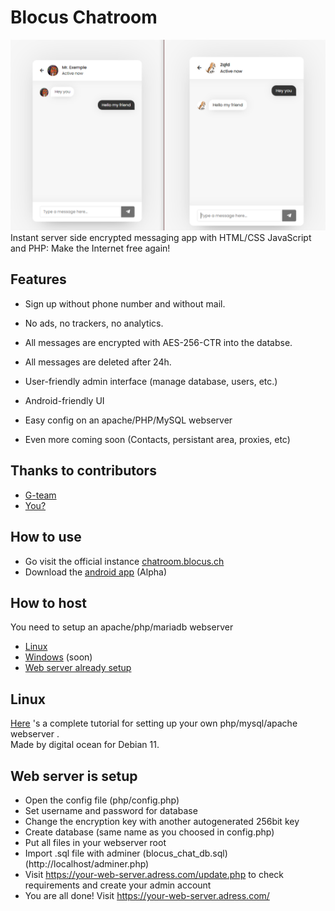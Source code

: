 # Blocus Chatroom

<div align='center'>
    <img src='preview.png'>
</div>
Instant server side encrypted messaging app with HTML/CSS JavaScript and PHP: Make the Internet free again!

## Features

- Sign up without phone number and without mail.
- No ads, no trackers, no analytics.
- All messages are encrypted with AES-256-CTR into the databse.
- All messages are deleted after 24h.
- User-friendly admin interface (manage database, users, etc.)
- Android-friendly UI
- Easy config on an apache/PHP/MySQL webserver

- Even more coming soon (Contacts, persistant area, proxies, etc)


## Thanks to contributors

- [G-team](https://glitcher.me)
- [You?](https://github.com/blocus-org/contribute.md)

## How to use
- Go visit the official instance [chatroom.blocus.ch](https://chatroom.blocus.ch)
- Download the [android app](https://github.com/blocus-org/blocus-chatroom-android/tags) (Alpha)

## How to host

You need to setup an apache/php/mariadb webserver
- [Linux](#linux)
- [Windows](#windows) (soon)
- [Web server already setup](#config)


## <a name='linux'>Linux</a>

[Here](https://www.digitalocean.com/community/tutorials/how-to-install-linux-apache-mariadb-php-lamp-stack-on-debian-11) 's a complete tutorial for setting up your own php/mysql/apache webserver .<br> Made by digital ocean for Debian 11.


## <a name='config'> Web server is setup</a>

- Open the config file (php/config.php)
- Set username and password for database
- Change the encryption key with another autogenerated 256bit key
- Create database (same name as you choosed in config.php)
- Put all files in your webserver root
- Import .sql file with adminer (blocus_chat_db.sql) (http://localhost/adminer.php)
- Visit https://your-web-server.adress.com/update.php to check requirements and create your admin account
- You are all done! Visit https://your-web-server.adress.com/

